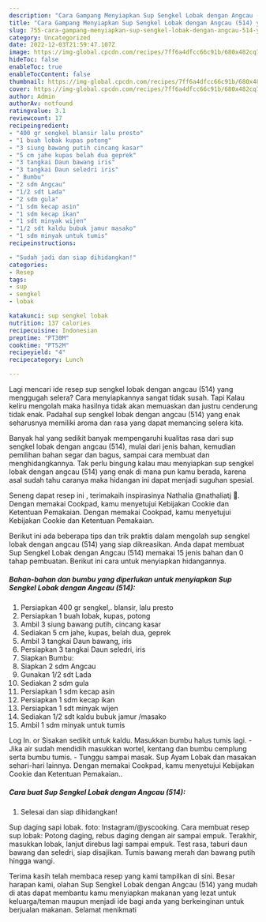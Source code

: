 ```yaml
---
description: "Cara Gampang Menyiapkan Sup Sengkel Lobak dengan Angcau (514) yang Lezat, Buat Buka Puasa Menggugah Selera"
title: "Cara Gampang Menyiapkan Sup Sengkel Lobak dengan Angcau (514) yang Lezat, Buat Buka Puasa Menggugah Selera"
slug: 755-cara-gampang-menyiapkan-sup-sengkel-lobak-dengan-angcau-514-yang-lezat-buat-buka-puasa-menggugah-selera
category: Uncategorized
date: 2022-12-03T21:59:47.107Z
image: https://img-global.cpcdn.com/recipes/7ff6a4dfcc66c91b/680x482cq70/sup-sengkel-lobak-dengan-angcau-514-foto-resep-utama.jpg
hideToc: false
enableToc: true
enableTocContent: false
thumbnail: https://img-global.cpcdn.com/recipes/7ff6a4dfcc66c91b/680x482cq70/sup-sengkel-lobak-dengan-angcau-514-foto-resep-utama.jpg
cover: https://img-global.cpcdn.com/recipes/7ff6a4dfcc66c91b/680x482cq70/sup-sengkel-lobak-dengan-angcau-514-foto-resep-utama.jpg
author: Admin
authorAv: notfound
ratingvalue: 3.1
reviewcount: 17
recipeingredient:
- "400 gr sengkel blansir lalu presto"
- "1 buah lobak kupas potong"
- "3 siung bawang putih cincang kasar"
- "5 cm jahe kupas belah dua geprek"
- "3 tangkai Daun bawang iris"
- "3 tangkai Daun seledri iris"
- " Bumbu"
- "2 sdm Angcau"
- "1/2 sdt Lada"
- "2 sdm gula"
- "1 sdm kecap asin"
- "1 sdm kecap ikan"
- "1 sdt minyak wijen"
- "1/2 sdt kaldu bubuk jamur masako"
- "1 sdm minyak untuk tumis"
recipeinstructions:

- "Sudah jadi dan siap dihidangkan!"
categories:
- Resep
tags:
- sup
- sengkel
- lobak

katakunci: sup sengkel lobak 
nutrition: 137 calories
recipecuisine: Indonesian
preptime: "PT30M"
cooktime: "PT52M"
recipeyield: "4"
recipecategory: Lunch

---
```



Lagi mencari ide resep sup sengkel lobak dengan angcau (514) yang menggugah selera? Cara menyiapkannya sangat tidak susah. Tapi Kalau keliru mengolah maka hasilnya tidak akan memuaskan dan justru cenderung tidak enak. Padahal sup sengkel lobak dengan angcau (514) yang enak seharusnya memiliki aroma dan rasa yang dapat memancing selera kita.


Banyak hal yang sedikit banyak mempengaruhi kualitas rasa dari sup sengkel lobak dengan angcau (514), mulai dari jenis bahan, kemudian pemilihan bahan segar dan bagus, sampai cara membuat dan menghidangkannya. Tak perlu bingung kalau mau menyiapkan sup sengkel lobak dengan angcau (514) yang enak di mana pun kamu berada, karena asal sudah tahu caranya maka hidangan ini dapat menjadi suguhan spesial.

Seneng dapat resep ini , terimakaih inspirasinya Nathalia @nathaliatj 🙏. Dengan memakai Cookpad, kamu menyetujui Kebijakan Cookie dan Ketentuan Pemakaian. Dengan memakai Cookpad, kamu menyetujui Kebijakan Cookie dan Ketentuan Pemakaian.


Berikut ini ada beberapa tips dan trik praktis dalam mengolah sup sengkel lobak dengan angcau (514) yang siap dikreasikan. Anda dapat membuat Sup Sengkel Lobak dengan Angcau (514) memakai 15 jenis bahan dan 0 tahap pembuatan. Berikut ini cara untuk menyiapkan hidangannya.

<!--inarticleads1-->

##### Bahan-bahan dan bumbu yang diperlukan untuk menyiapkan Sup Sengkel Lobak dengan Angcau (514):

1. Persiapkan 400 gr sengkel,. blansir, lalu presto
1. Persiapkan 1 buah lobak, kupas, potong
1. Ambil 3 siung bawang putih, cincang kasar
1. Sediakan 5 cm jahe, kupas, belah dua, geprek
1. Ambil 3 tangkai Daun bawang, iris
1. Persiapkan 3 tangkai Daun seledri, iris
1. Siapkan  Bumbu:
1. Siapkan 2 sdm Angcau
1. Gunakan 1/2 sdt Lada
1. Sediakan 2 sdm gula
1. Persiapkan 1 sdm kecap asin
1. Persiapkan 1 sdm kecap ikan
1. Persiapkan 1 sdt minyak wijen
1. Sediakan 1/2 sdt kaldu bubuk jamur /masako
1. Ambil 1 sdm minyak untuk tumis


Log In. or Sisakan sedikit untuk kaldu. Masukkan bumbu halus tumis lagi. - Jika air sudah mendidih masukkan wortel, kentang dan bumbu cemplung serta bumbu tumis. - Tunggu sampai masak. Sup Ayam Lobak dan masakan sehari-hari lainnya. Dengan memakai Cookpad, kamu menyetujui Kebijakan Cookie dan Ketentuan Pemakaian.. 

<!--inarticleads2-->

##### Cara buat Sup Sengkel Lobak dengan Angcau (514):


1. Selesai dan siap dihidangkan!

Sup daging sapi lobak. foto: Instagram/@yscooking. Cara membuat resep sup lobak: Potong daging, rebus daging dengan air sampai empuk. Terakhir, masukkan lobak, lanjut direbus lagi sampai empuk. Test rasa, taburi daun bawang dan seledri, siap disajikan. Tumis bawang merah dan bawang putih hingga wangi. 

Terima kasih telah membaca resep yang kami tampilkan di sini. Besar harapan kami, olahan Sup Sengkel Lobak dengan Angcau (514) yang mudah di atas dapat membantu kamu menyiapkan makanan yang lezat untuk keluarga/teman maupun menjadi ide bagi anda yang berkeinginan untuk berjualan makanan. Selamat menikmati
